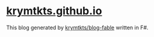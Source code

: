 # [krymtkts.github.io](https://krymtkts.github.io)

This blog generated by [krymtkts/blog-fable](https://github.com/krymtkts/blog-fable) written in F#.
